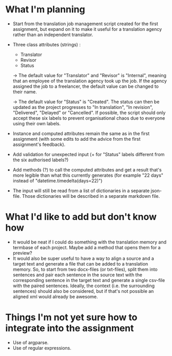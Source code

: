 # What I'm planning

- Start from the translation job management script created for the first assignment, but expand on it to make it useful for a translation agency rather than an independent translator.
- Three class attributes (strings) :
    - Translator
    - Revisor
    - Status
   
   -> The default value for "Translator" and "Revisor" is "Internal", meaning that an employee of the translation agency took up the job. If the agency assigned the job to a freelancer, the default value can be changed to their name.
   
   -> The default value for "Status" is "Created". The status can then be updated as the project progresses to "In translation", "In revision", "Delivered", "Delayed" or "Cancelled". If possible, the script should only accept these six labels to prevent organisational chaos due to everyone using their own labels.
- Instance and computed attributes remain the same as in the first assignment (with some edits to add the advice from the first assignment's feedback).
- Add validation for unexpected input (+ for "Status" labels different from the six authorised labels?)
- Add methods (?) to call the computed attributes and get a result that's more legible than what this currently generates (for example "22 days" instead of "datetime.timedelta(days=22)")
- The input will still be read from a list of dictionaries in a separate json-file. Those dictionaries will be described in a separate markdown file.

# What I'd like to add but don't know how

- It would be neat if I could do something with the translation memory and termbase of each project. Maybe add a method that opens them for a preview?
- It would also be super useful to have a way to align a source and a target text and generate a file that can be added to a translation memory. So, to start from two docx-files (or txt-files), split them into sentences and pair each sentence in the source text with the corresponding sentence in the target text and generate a single csv-file with the paired sentences. Ideally, the context (i.e. the surrounding sentences) should also be considered, but if that's not possible an aligned xml would already be awesome.

# Things I'm not yet sure how to integrate into the assignment

- Use of argparse.
- Use of regular expressions.
